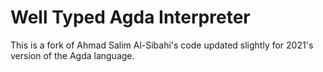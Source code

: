 # Well Typed Agda Interpreter

This is a fork of Ahmad Salim Al-Sibahi's code updated slightly
for 2021's version of the Agda language.

